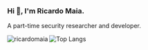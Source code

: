 ### Hi 👋, I'm Ricardo Maia. 
A part-time security researcher and developer.

<p><img align="left" src="https://github-readme-stats.vercel.app/api?username=ricardomaia&show_icons=true&locale=en" alt="ricardomaia" /></p>

![Top Langs](https://github-readme-stats.vercel.app/api/top-langs/?username=ricardomaia&layout=compact)

